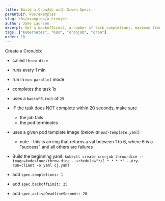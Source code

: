 ```yaml
---
title: Build a CronJob with Given Specs
parentDir: k8s/examples
slug: k8s/examples/a-cronjob
author: Jake Laursen
excerpt: Set a backoffLimit, a number of task completions, maximum time to completion, and more
tags: ["Kubernetes", "K8s", "cronjob", "cron"]
order: 10
---
```


Create a CronJob:
- called `throw-dice`
- runs every 1 min
- run in `non-parallel` mode
- completes the task 1x
- uses a `backoffLimit` of `25`
- IF the task does NOT complete within 20 seconds, make sure
  - the job fails
  - the pod terminates
- uses a given pod template image (_below at `pod-template.yaml`_)
  - note - this is an img that returns a val between 1 to 6, where 6 is a "success" and all others are failures

- Build the beginning yaml:
`kubectl create cronjob throw-dice --image=kodekloud/throw-dice --schedule="*/1 * * * *" --dry-run=client -o yaml cj.yaml`
- add `spec.completions: 1`
- add `spec.backoffLimit: 25`
- add `spec.activeDeadlineSeconds: 20`